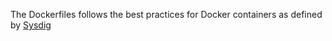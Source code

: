 The Dockerfiles follows the best practices for Docker containers as defined by [Sysdig](https://sysdig.com/blog/dockerfile-best-practices/)